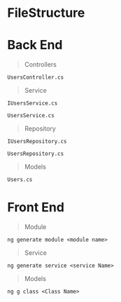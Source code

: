 # FileStructure

# Back End

> Controllers
```
UsersController.cs
```

> Service
```
IUsersService.cs
```

```
UsersService.cs
```

> Repository
```
IUsersRepository.cs
```
```
UsersRepository.cs
```

> Models
```
Users.cs
```

# Front End

> Module
```
ng generate module <module name>
```

> Service
```
ng generate service <service Name>
```

> Models
```
ng g class <Class Name>
```
